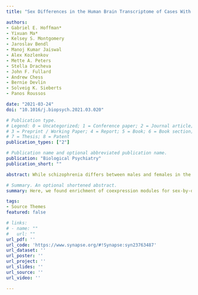 ```yaml
---
title: "Sex Differences in the Human Brain Transcriptome of Cases With Schizophrenia"

authors:
- Gabriel E. Hoffman*
- Yixuan Ma*
- Kelsey S. Montgomery
- Jaroslav Bendl
- Manoj Kumar Jaiswal
- Alex Kozlenkov
- Mette A. Peters
- Stella Dracheva
- John F. Fullard
- Andrew Chess
- Bernie Devlin
- Solveig K. Sieberts
- Panos Roussos

date: "2021-03-24"
doi: "10.1016/j.biopsych.2021.03.020"

# Publication type.
# Legend: 0 = Uncategorized; 1 = Conference paper; 2 = Journal article;
# 3 = Preprint / Working Paper; 4 = Report; 5 = Book; 6 = Book section;
# 7 = Thesis; 8 = Patent
publication_types: ["2"]

# Publication name and optional abbreviated publication name.
publication: "Biological Psychiatry"
publication_short: ""

abstract: While schizophrenia differs between males and females in the age of onset, symptomatology, and disease course, the molecular mechanisms underlying these differences remain uncharacterized. To address questions about the sex-specific effects of schizophrenia, we performed a large-scale transcriptome analysis of RNA sequencing data from 437 controls and 341 cases from two distinct cohorts from the CommonMind Consortium. Analysis across the cohorts identified a reproducible gene expression signature of schizophrenia that was highly concordant with previous work. Differential expression across sex was reproducible across cohorts and identified X- and Y-linked genes, as well as those involved in dosage compensation. Intriguingly, the sex expression signature was also enriched for genes involved in neurexin family protein binding and synaptic organization. Differential expression analysis testing a sex-by-diagnosis interaction effect did not identify any genome-wide signature after multiple testing corrections. Gene coexpression network analysis was performed to reduce dimensionality from thousands of genes to dozens of modules and elucidate interactions among genes. We found enrichment of coexpression modules for sex-by-diagnosis differential expression signatures, which were highly reproducible across the two cohorts and involved a number of diverse pathways, including neural nucleus development, neuron projection morphogenesis, and regulation of neural precursor cell proliferation. Overall, our results indicate that the effect size of sex differences in schizophrenia gene expression signatures is small and underscore the challenge of identifying robust sex-by-diagnosis signatures, which will require future analyses in larger cohorts.

# Summary. An optional shortened abstract.
summary: Here, we found enrichment of coexpression modules for sex-by-diagnosis differential expression signatures, which were highly reproducible across the two cohorts and involved a number of diverse pathways, including neural nucleus development, neuron projection morphogenesis, and regulation of neural precursor cell proliferation. 

tags:
- Source Themes
featured: false

# links:
# - name: ""
#   url: ""
url_pdf: ''
url_code: 'https://www.synapse.org/#!Synapse:syn23763487'
url_dataset: ''
url_poster: ''
url_project: ''
url_slides: ''
url_source: ''
url_video: ''

---
```

